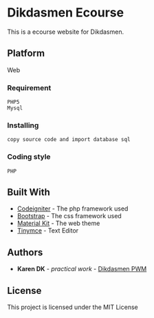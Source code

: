 # Dikdasmen Ecourse
This is a ecourse website for Dikdasmen.
## Platform
Web
### Requirement
```
PHP5
Mysql
```
### Installing
```
copy source code and import database sql
```
### Coding style
```
PHP
```
## Built With
* [Codeigniter](https://codeigniter.com/) - The php framework used
* [Bootstrap](https://getbootstrap.com/) - The css framework used
* [Material Kit](https://www.creative-tim.com/) - The web theme
* [Tinymce](https://www.tiny.cloud/) - Text Editor
## Authors
* **Karen DK** - *practical work* - [Dikdasmen PWM](http://dikdasmenpwmdiy.or.id/)
## License
This project is licensed under the MIT License
